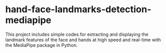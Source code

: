 # hand-face-landmarks-detection-mediapipe
This project includes simple codes for extracting and displaying the landmark features of the face and hands at high speed and real-time with the MediaPipe package in Python.
